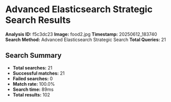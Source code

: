 # Advanced Elasticsearch Strategic Search Results

**Analysis ID:** f5c3dc23
**Image:** food2.jpg
**Timestamp:** 20250612_183740
**Search Method:** Advanced Elasticsearch Strategic Search
**Total Queries:** 21

## Search Summary

- **Total searches:** 21
- **Successful matches:** 21
- **Failed searches:** 0
- **Match rate:** 100.0%
- **Search time:** 89ms
- **Total results:** 102

